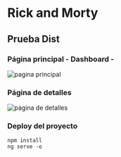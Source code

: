 # Rick and Morty
## Prueba Dist

### Página principal - Dashboard -
![pagina principal](https://i.imgur.com/STkNDc3.png)

### Página de detalles
![página de detalles](https://i.imgur.com/0iEvqaW.png)

### Deploy del proyecto
```
npm install
ng serve -o
```


